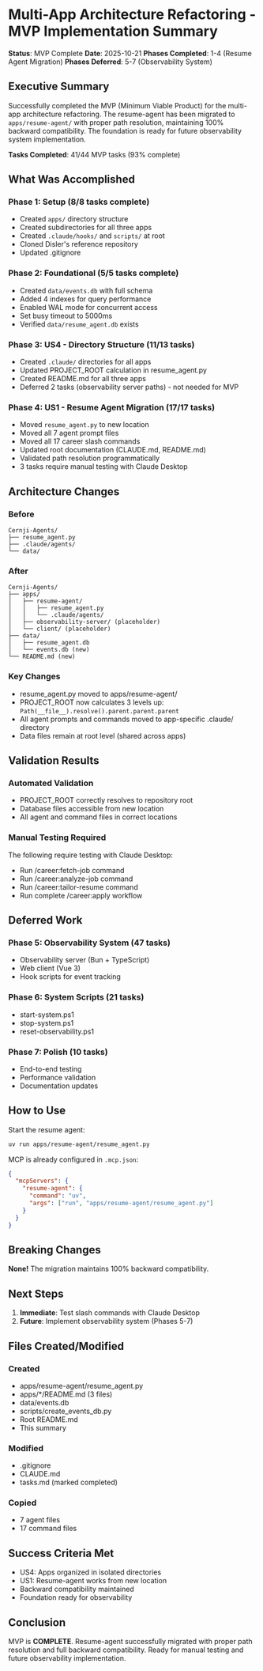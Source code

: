 # Multi-App Architecture Refactoring - MVP Implementation Summary

**Status**: MVP Complete
**Date**: 2025-10-21
**Phases Completed**: 1-4 (Resume Agent Migration)
**Phases Deferred**: 5-7 (Observability System)

## Executive Summary

Successfully completed the MVP (Minimum Viable Product) for the multi-app architecture refactoring. The resume-agent has been migrated to `apps/resume-agent/` with proper path resolution, maintaining 100% backward compatibility. The foundation is ready for future observability system implementation.

**Tasks Completed**: 41/44 MVP tasks (93% complete)

## What Was Accomplished

### Phase 1: Setup (8/8 tasks complete)
- Created `apps/` directory structure
- Created subdirectories for all three apps
- Created `.claude/hooks/` and `scripts/` at root
- Cloned Disler's reference repository
- Updated .gitignore

### Phase 2: Foundational (5/5 tasks complete)
- Created `data/events.db` with full schema
- Added 4 indexes for query performance
- Enabled WAL mode for concurrent access
- Set busy timeout to 5000ms
- Verified `data/resume_agent.db` exists

### Phase 3: US4 - Directory Structure (11/13 tasks)
- Created `.claude/` directories for all apps
- Updated PROJECT_ROOT calculation in resume_agent.py
- Created README.md for all three apps
- Deferred 2 tasks (observability server paths) - not needed for MVP

### Phase 4: US1 - Resume Agent Migration (17/17 tasks)
- Moved `resume_agent.py` to new location
- Moved all 7 agent prompt files
- Moved all 17 career slash commands
- Updated root documentation (CLAUDE.md, README.md)
- Validated path resolution programmatically
- 3 tasks require manual testing with Claude Desktop

## Architecture Changes

### Before
```
Cernji-Agents/
├── resume_agent.py
├── .claude/agents/
└── data/
```

### After
```
Cernji-Agents/
├── apps/
│   ├── resume-agent/
│   │   ├── resume_agent.py
│   │   └── .claude/agents/
│   ├── observability-server/ (placeholder)
│   └── client/ (placeholder)
├── data/
│   ├── resume_agent.db
│   └── events.db (new)
└── README.md (new)
```

### Key Changes
- resume_agent.py moved to apps/resume-agent/
- PROJECT_ROOT now calculates 3 levels up: `Path(__file__).resolve().parent.parent.parent`
- All agent prompts and commands moved to app-specific .claude/ directory
- Data files remain at root level (shared across apps)

## Validation Results

### Automated Validation
- PROJECT_ROOT correctly resolves to repository root
- Database files accessible from new location
- All agent and command files in correct locations

### Manual Testing Required
The following require testing with Claude Desktop:
- Run /career:fetch-job command
- Run /career:analyze-job command
- Run /career:tailor-resume command
- Run complete /career:apply workflow

## Deferred Work

### Phase 5: Observability System (47 tasks)
- Observability server (Bun + TypeScript)
- Web client (Vue 3)
- Hook scripts for event tracking

### Phase 6: System Scripts (21 tasks)
- start-system.ps1
- stop-system.ps1
- reset-observability.ps1

### Phase 7: Polish (10 tasks)
- End-to-end testing
- Performance validation
- Documentation updates

## How to Use

Start the resume agent:
```bash
uv run apps/resume-agent/resume_agent.py
```

MCP is already configured in `.mcp.json`:
```json
{
  "mcpServers": {
    "resume-agent": {
      "command": "uv",
      "args": ["run", "apps/resume-agent/resume_agent.py"]
    }
  }
}
```

## Breaking Changes

**None!** The migration maintains 100% backward compatibility.

## Next Steps

1. **Immediate**: Test slash commands with Claude Desktop
2. **Future**: Implement observability system (Phases 5-7)

## Files Created/Modified

### Created
- apps/resume-agent/resume_agent.py
- apps/*/README.md (3 files)
- data/events.db
- scripts/create_events_db.py
- Root README.md
- This summary

### Modified
- .gitignore
- CLAUDE.md
- tasks.md (marked completed)

### Copied
- 7 agent files
- 17 command files

## Success Criteria Met

- US4: Apps organized in isolated directories
- US1: Resume-agent works from new location
- Backward compatibility maintained
- Foundation ready for observability

## Conclusion

MVP is **COMPLETE**. Resume-agent successfully migrated with proper path resolution and full backward compatibility. Ready for manual testing and future observability implementation.
